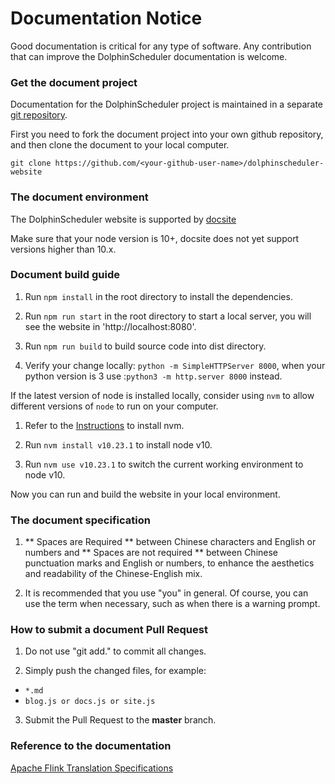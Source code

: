 # Documentation Notice

Good documentation is critical for any type of software. Any contribution that can improve the DolphinScheduler documentation is welcome.

###  Get the document project

Documentation for the DolphinScheduler project is maintained in a separate [git repository](https://github.com/apache/dolphinscheduler-website).

First you need to fork the document project into your own github repository, and then clone the document to your local computer.

```
git clone https://github.com/<your-github-user-name>/dolphinscheduler-website
```

### The document environment

The DolphinScheduler website is supported by [docsite](https://github.com/chengshiwen/docsite-ext)

Make sure that your node version is 10+, docsite does not yet support versions higher than 10.x.

### Document build guide

1. Run `npm install` in the root directory to install the dependencies.

2. Run `npm run start` in the root directory to start a local server, you will see the website in 'http://localhost:8080'.

3. Run `npm run build` to build source code into dist directory.

4. Verify your change locally: `python -m SimpleHTTPServer 8000`, when your python version is 3 use :`python3 -m http.server 8000` instead.

If the latest version of node is installed locally, consider using `nvm` to allow different versions of `node` to run on your computer.

1. Refer to the [Instructions](http://nvm.sh) to install nvm.

2. Run `nvm install v10.23.1` to install node v10.

3. Run `nvm use v10.23.1` to switch the current working environment to node v10.

Now you can run and build the website in your local environment.

### The document specification

1. ** Spaces are Required ** between Chinese characters and English or numbers and ** Spaces are not required ** between Chinese punctuation marks and English or numbers, to enhance the aesthetics and readability of the Chinese-English mix.

2. It is recommended that you use "you" in general. Of course, you can use the term when necessary, such as when there is a warning prompt.

### How to submit a document Pull Request

1. Do not use "git add." to commit all changes.

2. Simply push the changed files, for example:

 * `*.md`
 * `blog.js or docs.js or site.js`

3. Submit the Pull Request to the **master** branch.

### Reference to the documentation

[Apache Flink Translation Specifications](https://cwiki.apache.org/confluence/display/FLINK/Flink+Translation+Specifications)
